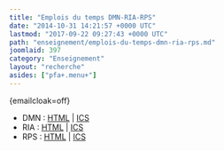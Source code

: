 ```yaml
---
title: "Emplois du temps DMN-RIA-RPS"
date: "2014-10-31 14:21:57 +0000 UTC"
lastmod: "2017-09-22 09:27:43 +0000 UTC"
path: "enseignement/emplois-du-temps-dmn-ria-rps.md"
joomlaid: 397
category: "Enseignement"
layout: "recherche"
asides: ["pfa+.menu+"]
---
```

{emailcloak=off}

*   DMN : [HTML](https://agenda.univ-nantes.fr/home/fallot-m@univ-nantes.fr/DMN.html?view=weeks.fr/DMN.html?view=week) | [ICS](http://inpass.imt-atlantique.fr/passcal/getics?login=master-dnm&check=203f6ce4cc7c403992a2ff045dd4b803)
*   RIA : [HTML](https://agenda.univ-nantes.fr/home/delamota-v@univ-nantes.fr/RIA.html?view=week) | [ICS](http://inpass.imt-atlantique.fr/passcal/getics?login=master-ria&check=8c06ed150916e1a701066a9af5f36114)
*   RPS : [HTML](https://agenda.univ-nantes.fr/home/francois-m@univ-nantes.fr/M2RPS.html?view=week) | [ICS](http://inpass.imt-atlantique.fr/passcal/getics?login=master-rps&check=23a2efdbcd96681ec387c56ba1b49283)
